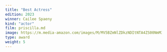 ```yaml
---
title: "Best Actress"
edition: 2023
winner: Cailee Spaeny
kind: "actor"
film: priscilla.md
image: https://m.media-amazon.com/images/M/MV5BZmNlZDkzNDItNTA4ZS00NmM3LWJhNzQtNDMxYjJjMzBmNmJhXkEyXkFqcGc@._V1_FMjpg_UX1280_.jpg
type: award
weight: 5
---
```

